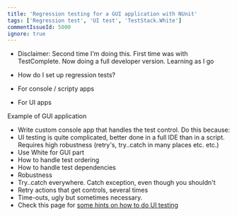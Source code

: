 ```yaml
---
title: 'Regression testing for a GUI application with NUnit'
tags: ['Regression test', 'UI test', 'TestStack.White']
commentIssueId: 5000
ignore: true
---
```



* Disclaimer: Second time I'm doing this. First time was with TestComplete. Now doing a full developer version. Learning as I go

* How do I set up regression tests?
 * For console / scripty apps
 * For UI apps

Example of GUI application

* Write custom console app that handles the test control. Do this because:
 * UI testing is quite complicated, better done in a full IDE than in a script. Requires high robustness (retry's, try..catch in many places etc. etc.)
* Use White for GUI part
* How to handle test ordering
* How to handle test dependencies
* Robustness
 * Try..catch everywhere. Catch exception, even though you shouldn't
 * Retry actions that get controls, several times
 * Time-outs, ugly but sometimes necessary.
 * Check this page for [some hints on how to do UI testing](http://www.mathpirate.net/log/2009/12/23/ui-automation-tricks-and-traps/)